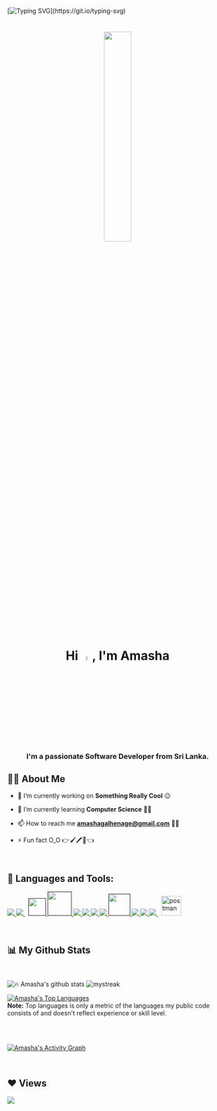 [![Typing SVG](https://readme-typing-svg.herokuapp.com?font=Architects+Daughter&color=9A79AB&size=30&lines=Hey!+It's+Amasha!;Welcome+to+my+Profile!;I'm+a+Developer...)](https://git.io/typing-svg)

<a href="#"><h1 align="center"><img width="35%" height="auto" img src="https://miro.medium.com/max/1400/0*K2WLMTExLyida7OR.gif"/></h1></a>

<h1 align="center">Hi <img width="5%" src="https://raw.githubusercontent.com/MartinHeinz/MartinHeinz/master/wave.gif" >, I'm Amasha
</h1>
<h3 align="center">I'm a passionate Software Developer from Sri Lanka.</h3>

## 🙋‍♂️ About Me

- 🔭 I’m currently working on **Something Really Cool** 😉

- 🌱 I’m currently learning **Computer Science** 👩‍💻

- 📫 How to reach me **amashagalhenage@gmail.com** 🙋‍♀️

- ⚡ Fun fact  O_O 👉🖌🖍🖤👈

<br/>

## 🚀 Languages and Tools:

<p align="left"> 
    <a href="https://www.java.com" target="_blank"> <img src="https://img.icons8.com/color/48/000000/java-coffee-cup-logo.png"/> </a>
    <a style="padding-right:8px;" href="https://www.mysql.com/" target="_blank"> <img src="https://img.icons8.com/fluent/50/000000/mysql-logo.png"/> </a>
    <a href="" target="_blank"> <img src="https://www.vectorlogo.zone/logos/hibernate/hibernate-icon.svg"/ width="40"> </a>
    <a href="" target="_blank"> <img src="https://icons.iconarchive.com/icons/aha-soft/large-seo/128/SEO-icon.png"/ width="55"> </a>
    <a href="https://www.w3.org/html/" target="_blank"> <img src="https://img.icons8.com/color/48/000000/html-5.png"/> </a> 
    <a href="https://www.w3schools.com/css/" target="_blank"> <img src="https://img.icons8.com/color/48/000000/css3.png"/> </a> 
    <a href="https://developer.mozilla.org/en-US/docs/Web/JavaScript" target="_blank"> <img src="https://img.icons8.com/color/48/000000/javascript.png"/> </a> 
    <a href="https://getbootstrap.com" target="_blank"> <img src="https://img.icons8.com/color/48/000000/bootstrap.png"/> </a> 
    <a href="" target="_blank"> <img src="https://img.icons8.com/color/2x/tomcat.png"/ width="50"> </a> 
    <a href="https://reactjs.org/" target="_blank"> <img src="https://img.icons8.com/color/48/000000/react-native.png"/> </a>
    <a href="https://spring.io/projects/spring-boot" target="_blank"> <img src="https://img.icons8.com/color/48/000000/spring-logo.png"/> </a> 
    <a style="padding-right:8px;" href="https://nodejs.org" target="_blank"> <img src="https://img.icons8.com/color/48/000000/nodejs.png"/> </a> 
    <a href="https://postman.com" target="_blank"> <img src="https://www.vectorlogo.zone/logos/getpostman/getpostman-icon.svg" alt="postman" width="45" height="45"/></a>   
</p>

<!-- [![React Badge](https://img.shields.io/badge/-React-61DBFB?style=for-the-badge&labelColor=black&logo=react&logoColor=61DBFB)](#)  [![Javascript Badge](https://img.shields.io/badge/-Javascript-F0DB4F?style=for-the-badge&labelColor=black&logo=javascript&logoColor=F0DB4F)](#) [![Typescript Badge](https://img.shields.io/badge/-Typescript-007acc?style=for-the-badge&labelColor=black&logo=typescript&logoColor=007acc)](#) [![Nodejs Badge](https://img.shields.io/badge/-Nodejs-3C873A?style=for-the-badge&labelColor=black&logo=node.js&logoColor=3C873A)](#) [![GraphQL Badge](https://img.shields.io/badge/-GraphQl-e535ab?style=for-the-badge&labelColor=black&logo=node.js&logoColor=e535ab)](#) -->
<br/>

## 📊 My Github Stats

  <br/>
  
![🔥 Amasha's github stats](https://github-readme-stats.vercel.app/api?username=Amasha2000&show_icons=true&theme=tokyonight&hide_border=true&stroke=0000&background=060A0CD0)
<img src="https://github-readme-streak-stats.herokuapp.com/?user=Amasha2000&theme=tokyonight&hide_border=true&stroke=0000&background=060A0CD0" alt="mystreak"/>
  
  <a href="https://github.com/Amasha2000/github-readme-stats"><img alt="Amasha's Top Languages" src="https://github-readme-stats.vercel.app/api/top-langs/?username=Amasha2000&langs_count=8&count_private=true&layout=compact&theme=react&hide_border=true&bg_color=0D1117" /></a>
  <br/>
  <b>Note:</b> Top languages is only a metric of the languages my public code consists of and doesn't reflect experience or skill level.


<br/>
<br/>

<a href="https://github.com/Amasha2000/github-readme-activity-graph"><img alt="Amasha's Activity Graph" src="https://activity-graph.herokuapp.com/graph?username=Amasha2000&bg_color=0D1117&color=5BCDEC&line=5BCDEC&point=FFFFFF&hide_border=true" /></a>

<br/>

## ❤ Views 
<a href="https://github.com/Meghna-DAS/github-profile-views-counter">
    <img src="https://komarev.com/ghpvc/?username=Amasha2000">
</a>
